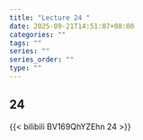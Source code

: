 ```yaml
---
title: "Lecture 24 "
date: 2025-09-21T14:51:07+08:00
categories: ""
tags: ""
series: ""
series_order: ""
type: ""
---
```


## 24 

{{< bilibili BV169QhYZEhn 24 >}}


